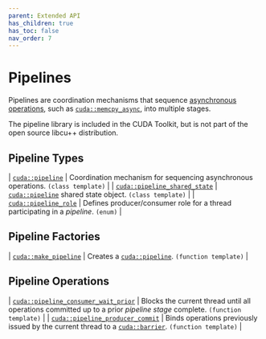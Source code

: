 ```yaml
---
parent: Extended API
has_children: true
has_toc: false
nav_order: 7
---
```


# Pipelines

Pipelines are coordination mechanisms that sequence [asynchronous operations],
  such as [`cuda::memcpy_async`], into multiple stages.

The pipeline library is included in the CUDA Toolkit, but is not part of the
  open source libcu++ distribution.

## Pipeline Types

| [`cuda::pipeline`]              | Coordination mechanism for sequencing asynchronous operations. `(class template)`   |
| [`cuda::pipeline_shared_state`] | [`cuda::pipeline`] shared state object. `(class template)`                          |
| [`cuda::pipeline_role`]         | Defines producer/consumer role for a thread participating in a _pipeline_. `(enum)` |

## Pipeline Factories

| [`cuda::make_pipeline`] | Creates a [`cuda::pipeline`]. `(function template)` |

## Pipeline Operations

| [`cuda::pipeline_consumer_wait_prior`] | Blocks the current thread until all operations committed up to a prior _pipeline stage_ complete. `(function template)` |
| [`cuda::pipeline_producer_commit`]     | Binds operations previously issued by the current thread to a [`cuda::barrier`]. `(function template)`                  |


[asynchronous operations]: ./asynchronous_operations.md
[`cuda::memcpy_async`]: ./asynchronous_operations/memcpy_async.md

[`cuda::barrier`]: ./barriers.md

[`cuda::pipeline`]: ./pipelines/pipeline.md
[`cuda::pipeline_shared_state`]: ./pipelines/pipeline_shared_state.md
[`cuda::pipeline_role`]: ./pipelines/pipeline_role.md
[`cuda::make_pipeline`]: ./pipelines/make_pipeline.md
[`cuda::pipeline_consumer_wait_prior`]: ./pipelines/pipeline_consumer_wait_prior.md
[`cuda::pipeline_producer_commit`]: ./pipelines/pipeline_producer_commit.md

